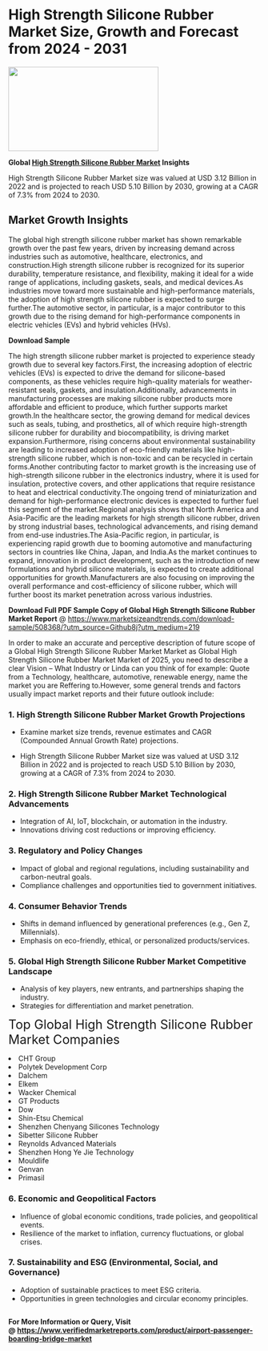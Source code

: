 <H1>High Strength Silicone Rubber Market Size, Growth and Forecast from 2024 - 2031</H1><img class="aligncenter size-medium wp-image-584254" src="https://thirdeyenews.in/wp-content/uploads/2024/09/Global-Market-Research-300x168.jpeg" alt="" width="300" height="168" /><p><strong>Global&nbsp;<a href="https://www.marketsizeandtrends.com/download-sample/508368/?utm_source=Github8j?utm_medium=219">High Strength Silicone Rubber Market</a> Insights</strong></p><p>High Strength Silicone Rubber Market size was valued at USD 3.12 Billion in 2022 and is projected to reach USD 5.10 Billion by 2030, growing at a CAGR of 7.3% from 2024 to 2030.</p><p><h2>Market Growth Insights</h2> <p>The global high strength silicone rubber market has shown remarkable growth over the past few years, driven by increasing demand across industries such as automotive, healthcare, electronics, and construction.High strength silicone rubber is recognized for its superior durability, temperature resistance, and flexibility, making it ideal for a wide range of applications, including gaskets, seals, and medical devices.As industries move toward more sustainable and high-performance materials, the adoption of high strength silicone rubber is expected to surge further.The automotive sector, in particular, is a major contributor to this growth due to the rising demand for high-performance components in electric vehicles (EVs) and hybrid vehicles (HVs).</p> <p><strong>Download Sample</strong></p> <p>The high strength silicone rubber market is projected to experience steady growth due to several key factors.First, the increasing adoption of electric vehicles (EVs) is expected to drive the demand for silicone-based components, as these vehicles require high-quality materials for weather-resistant seals, gaskets, and insulation.Additionally, advancements in manufacturing processes are making silicone rubber products more affordable and efficient to produce, which further supports market growth.In the healthcare sector, the growing demand for medical devices such as seals, tubing, and prosthetics, all of which require high-strength silicone rubber for durability and biocompatibility, is driving market expansion.Furthermore, rising concerns about environmental sustainability are leading to increased adoption of eco-friendly materials like high-strength silicone rubber, which is non-toxic and can be recycled in certain forms.Another contributing factor to market growth is the increasing use of high-strength silicone rubber in the electronics industry, where it is used for insulation, protective covers, and other applications that require resistance to heat and electrical conductivity.The ongoing trend of miniaturization and demand for high-performance electronic devices is expected to further fuel this segment of the market.Regional analysis shows that North America and Asia-Pacific are the leading markets for high strength silicone rubber, driven by strong industrial bases, technological advancements, and rising demand from end-use industries.The Asia-Pacific region, in particular, is experiencing rapid growth due to booming automotive and manufacturing sectors in countries like China, Japan, and India.As the market continues to expand, innovation in product development, such as the introduction of new formulations and hybrid silicone materials, is expected to create additional opportunities for growth.Manufacturers are also focusing on improving the overall performance and cost-efficiency of silicone rubber, which will further boost its market penetration across various industries.</p> <p><span class=""><strong>Download Full PDF Sample Copy of Global High Strength Silicone Rubber Market Report</strong> @ <a href="https://www.marketsizeandtrends.com/download-sample/508368/?utm_source=Github8j?utm_medium=219" target="_blank">https://www.marketsizeandtrends.com/download-sample/508368/?utm_source=Github8j?utm_medium=219</a></span></p><p>In order to make an accurate and perceptive description of future scope of a Global&nbsp;High Strength Silicone Rubber Market Market as Global&nbsp;High Strength Silicone Rubber Market Market of 2025, you need to describe a clear Vision &ndash; What Industry or Linda can you think of for example: Quote from a Technology, healthcare, automotive, renewable energy, name the market you are Reffering to.However, some general trends and factors usually impact market reports and their future outlook include:</p><h3>1.&nbsp;<strong>High Strength Silicone Rubber Market Growth Projections</strong></h3><ul><li>Examine market size trends, revenue estimates and CAGR (Compounded Annual Growth Rate) projections.</li><li><p>High Strength Silicone Rubber Market size was valued at USD 3.12 Billion in 2022 and is projected to reach USD 5.10 Billion by 2030, growing at a CAGR of 7.3% from 2024 to 2030.</p></li></ul><h3>2.&nbsp;<strong>High Strength Silicone Rubber Market Technological Advancements</strong></h3><ul><li>Integration of AI, IoT, blockchain, or automation in the industry.</li><li>Innovations driving cost reductions or improving efficiency.</li></ul><h3>3.&nbsp;<strong>Regulatory and Policy Changes</strong></h3><ul><li>Impact of global and regional regulations, including sustainability and carbon-neutral goals.</li><li>Compliance challenges and opportunities tied to government initiatives.</li></ul><h3>4.&nbsp;<strong>Consumer Behavior Trends</strong></h3><ul><li>Shifts in demand influenced by generational preferences (e.g., Gen Z, Millennials).</li><li>Emphasis on eco-friendly, ethical, or personalized products/services.</li></ul><h3>5.&nbsp;<strong>Global High Strength Silicone Rubber Market Competitive Landscape</strong></h3><ul><li>Analysis of key players, new entrants, and partnerships shaping the industry.</li><li>Strategies for differentiation and market penetration.</li></ul><p data-pm-slice="1 1 []"><span style="color: inherit; font-family: inherit; font-size: 25px;">Top Global High Strength Silicone Rubber Market Companies</span></p><div class="" data-test-id=""><p><li>CHT Group</li><li> Polytek Development Corp</li><li> Dalchem</li><li> Elkem</li><li> Wacker Chemical</li><li> GT Products</li><li> Dow</li><li> Shin-Etsu Chemical</li><li> Shenzhen Chenyang Silicones Technology</li><li> Sibetter Silicone Rubber</li><li> Reynolds Advanced Materials</li><li> Shenzhen Hong Ye Jie Technology</li><li> Mouldlife</li><li> Genvan</li><li> Primasil</li></p></div><h3>6.&nbsp;<strong>Economic and Geopolitical Factors</strong></h3><ul><li>Influence of global economic conditions, trade policies, and geopolitical events.</li><li>Resilience of the market to inflation, currency fluctuations, or global crises.</li></ul><h3>7.&nbsp;<strong>Sustainability and ESG (Environmental, Social, and Governance)</strong></h3><ul><li>Adoption of sustainable practices to meet ESG criteria.</li><li>Opportunities in green technologies and circular economy principles.</li></ul><h2><strong style="font-size: 14px;">For More Information or Query, Visit @&nbsp;</strong><a style="background-color: #ffffff; font-size: 14px;" href="https://www.marketsizeandtrends.com/report/high-strength-silicone-rubber-market/" target="_blank">https://www.verifiedmarketreports.com/product/airport-passenger-boarding-bridge-market</a></h2>